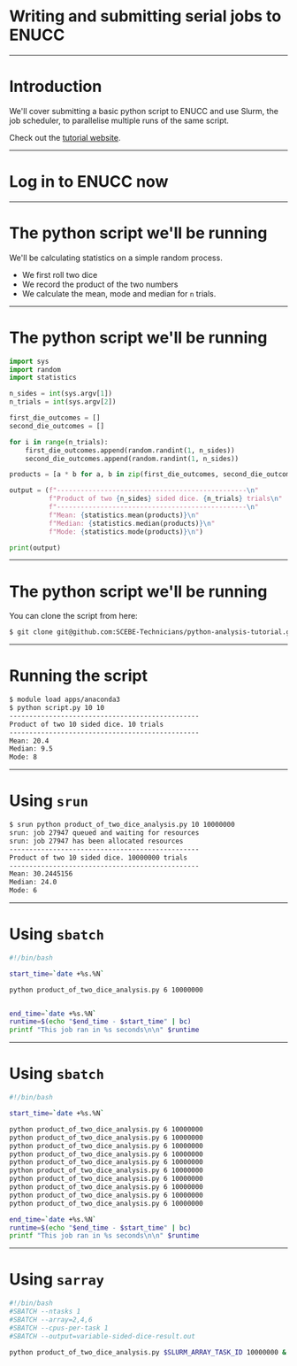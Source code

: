# Writing and submitting serial jobs to ENUCC

---

# Introduction

We'll cover submitting a basic python script to ENUCC and use Slurm, the job scheduler, to parallelise multiple runs of the same script.

Check out the [tutorial website](https://scebe-technicians.github.io/enucc-tutorials/).

---

# Log in to ENUCC now 

---

# The python script we'll be running

We'll be calculating statistics on a simple random process.

- We first roll two dice
- We record the product of the two numbers
- We calculate the mean, mode and median for `n` trials.

---

# The python script we'll be running

```python
import sys
import random
import statistics

n_sides = int(sys.argv[1])
n_trials = int(sys.argv[2])

first_die_outcomes = []
second_die_outcomes = []

for i in range(n_trials):
    first_die_outcomes.append(random.randint(1, n_sides))
    second_die_outcomes.append(random.randint(1, n_sides))

products = [a * b for a, b in zip(first_die_outcomes, second_die_outcomes)]

output = (f"------------------------------------------------\n"
          f"Product of two {n_sides} sided dice. {n_trials} trials\n"
          f"------------------------------------------------\n"
          f"Mean: {statistics.mean(products)}\n"
          f"Median: {statistics.median(products)}\n"
          f"Mode: {statistics.mode(products)}\n")

print(output)
```

---

# The python script we'll be running

You can clone the script from here:
```bash
$ git clone git@github.com:SCEBE-Technicians/python-analysis-tutorial.git
```

---

# Running the script

```bash
$ module load apps/anaconda3
$ python script.py 10 10
------------------------------------------------
Product of two 10 sided dice. 10 trials
------------------------------------------------
Mean: 20.4
Median: 9.5
Mode: 8
```

---

# Using `srun`

```bash
$ srun python product_of_two_dice_analysis.py 10 10000000
srun: job 27947 queued and waiting for resources
srun: job 27947 has been allocated resources
------------------------------------------------
Product of two 10 sided dice. 10000000 trials
------------------------------------------------
Mean: 30.2445156
Median: 24.0
Mode: 6
```

---

# Using `sbatch`

```bash
#!/bin/bash

start_time=`date +%s.%N`

python product_of_two_dice_analysis.py 6 10000000


end_time=`date +%s.%N`
runtime=$(echo "$end_time - $start_time" | bc)
printf "This job ran in %s seconds\n\n" $runtime
```

---

# Using `sbatch`

```bash
#!/bin/bash

start_time=`date +%s.%N`

python product_of_two_dice_analysis.py 6 10000000
python product_of_two_dice_analysis.py 6 10000000
python product_of_two_dice_analysis.py 6 10000000
python product_of_two_dice_analysis.py 6 10000000
python product_of_two_dice_analysis.py 6 10000000
python product_of_two_dice_analysis.py 6 10000000
python product_of_two_dice_analysis.py 6 10000000
python product_of_two_dice_analysis.py 6 10000000
python product_of_two_dice_analysis.py 6 10000000
python product_of_two_dice_analysis.py 6 10000000

end_time=`date +%s.%N`
runtime=$(echo "$end_time - $start_time" | bc)
printf "This job ran in %s seconds\n\n" $runtime
```

---

# Using `sarray`

```bash
#!/bin/bash
#SBATCH --ntasks 1
#SBATCH --array=2,4,6
#SBATCH --cpus-per-task 1
#SBATCH --output=variable-sided-dice-result.out

python product_of_two_dice_analysis.py $SLURM_ARRAY_TASK_ID 10000000 &
```
